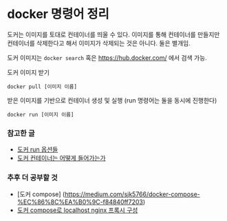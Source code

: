 # docker 명령어 정리

도커는 이미지를 토대로 컨테이너를 띄울 수 있다. 이미지를 통해 컨테이너를 만들지만 컨테이너를 삭제한다고 해서 이미지가 삭제되는 것은 아니다. 둘은 별개임.

도커 이미지는 `docker search` 혹은 https://hub.docker.com/ 에서 검색 가능.

도커 이미지 받기

`docker pull [이미지 이름]`

받은 이미지를 기반으로 컨테이너 생성 및 실행 (run 명령어는 둘을 동시에 진행한다)

`docker run [이미지 이름]`



### 참고한 글
- [도커 run 옵션들](https://m.blog.naver.com/PostView.nhn?blogId=alice_k106&logNo=220340499760&proxyReferer=https%3A%2F%2Fwww.google.com%2F)
- [도커 컨테이너는 어떻게 들어가는가](https://bluese05.tistory.com/21)

### 추후 더 공부할 것
- [도커 compose] (https://medium.com/sjk5766/docker-compose-%EC%86%8C%EA%B0%9C-f84840ff7203)
- [도커 compose로 localhost nginx 프록시 구성](https://medium.com/sjk5766/docker-compose%EB%A1%9C-localhost-nginx-%EB%A6%AC%EB%B2%84%EC%8A%A4-%ED%94%84%EB%A1%9D%EC%8B%9C-%EA%B5%AC%EC%84%B1-8214d41a94fc)

